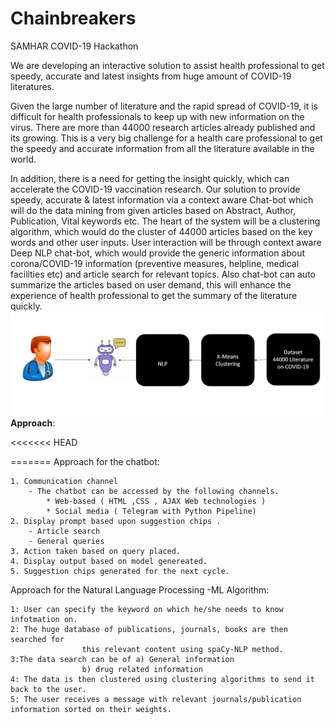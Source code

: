 # Chainbreakers
SAMHAR COVID-19 Hackathon

We are developing an interactive solution to assist health professional to get speedy, accurate and latest insights from huge amount of COVID-19 literatures.

Given the large number of literature and the rapid spread of COVID-19, it is difficult for health professionals to keep up with new information on the virus. There are more than 44000 research articles already published and its growing. This is a very big challenge for a health care professional to get the speedy and accurate information from all the literature available in the world.  

In addition, there is a need for getting the insight quickly, which can accelerate the COVID-19 vaccination research. Our solution to provide speedy, accurate & latest information via a context aware Chat-bot which will do the data mining from given articles based on Abstract, Author, Publication, Vital keywords etc. The heart of the system will be a clustering algorithm, which would do the cluster of 44000 articles based on the key words and other user inputs. User interaction will be through context aware Deep NLP chat-bot, which would provide the generic information about corona/COVID-19 information (preventive measures, helpline, medical facilities etc) and article search for relevant topics. Also chat-bot can auto summarize the articles based on user demand, this will enhance the experience of health professional to get the summary of the literature quickly.
 ![alt text](https://github.com/vinilvadakkepurakkal/chainbreakers/blob/master/pic.jpg?raw=true)
**Approach**:

<<<<<<< HEAD
 
=======
Approach for the chatbot: 
	
	1. Communication channel 
		- The chatbot can be accessed by the following channels.
			* Web-based ( HTML ,CSS , AJAX Web technologies )
			* Social media ( Telegram with Python Pipeline)
	2. Display prompt based upon suggestion chips . 
		- Article search 
		- General queries
	3. Action taken based on query placed.
	4. Display output based on model genereated.
	5. Suggestion chips generated for the next cycle.

Approach for the Natural Language Processing -ML Algorithm: 

	1: User can specify the keyword on which he/she needs to know infotmation on.
	2: The huge database of publications, journals, books are then searched for 
					this relevant content using spaCy-NLP method.
	3:The data search can be of a) General information
				    b) drug related information
	4: The data is then clustered using clustering algorithms to send it back to the user.
	5: The user receives a message with relevant journals/publication information sorted on their weights.
	
